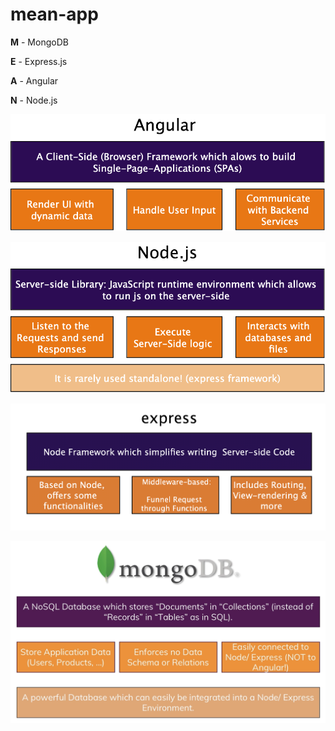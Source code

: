 # mean-app

**M** - MongoDB

**E** - Express.js

**A** - Angular 

**N** - Node.js

<p align="center">
  <img width="600" height=auto src="Images/Angular.png">
</p>

<p align="center">
  <img width="600" height=auto src="Images/NodeJs.png">
</p>

<p align="center">
  <img width="600" height=auto src="Images/Express.png">
</p>

<p align="center">
  <img width="600" height=auto src="Images/MongoDB.png">
</p>

